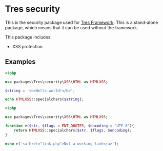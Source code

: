 Tres security
=============

This is the security package used for [Tres Framework](https://github.com/tres-framework/Tres). 
This is a stand-alone package, which means that it can be used without the framework.

This package includes:
- XSS protection

## Examples
```php
<?php

use packages\Tres\security\XSS\HTML as HTMLXSS;

$string = '<b>Hello world!</b>';

echo HTMLXSS::specialchars($string);
```

```php
<?php

use packages\Tres\security\XSS\HTML as HTMLXSS;

function e($str, $flags = ENT_QUOTES, $encoding = 'UTF-8'){
    return HTMLXSS::specialchars($str, $flags, $encoding);
}

echo e('<a href="link.php">Not a working link</a>');
```
